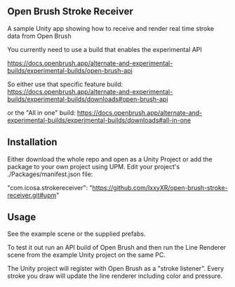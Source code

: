 ## Open Brush Stroke Receiver

A sample Unity app showing how to receive and render real time stroke data from Open Brush

You currently need to use a build that enables the experimental API

https://docs.openbrush.app/alternate-and-experimental-builds/experimental-builds/open-brush-api

So either use that specific feature build: https://docs.openbrush.app/alternate-and-experimental-builds/experimental-builds/downloads#open-brush-api

or the "All in one" build: https://docs.openbrush.app/alternate-and-experimental-builds/experimental-builds/downloads#all-in-one

Installation
------------

Either download the whole repo and open as a Unity Project or add the package to your own project using UPM. Edit your project's ./Packages/manifest.json file:

"com.icosa.strokereceiver": "https://github.com/IxxyXR/open-brush-stroke-receiver.git#upm"

Usage
-----

See the example scene or the supplied prefabs.

To test it out run an API build of Open Brush and then run the Line Renderer scene from the example Unity project on the same PC.

The Unity project will register with Open Brush as a "stroke listener". Every stroke you draw will update the line renderer including color and pressure.
